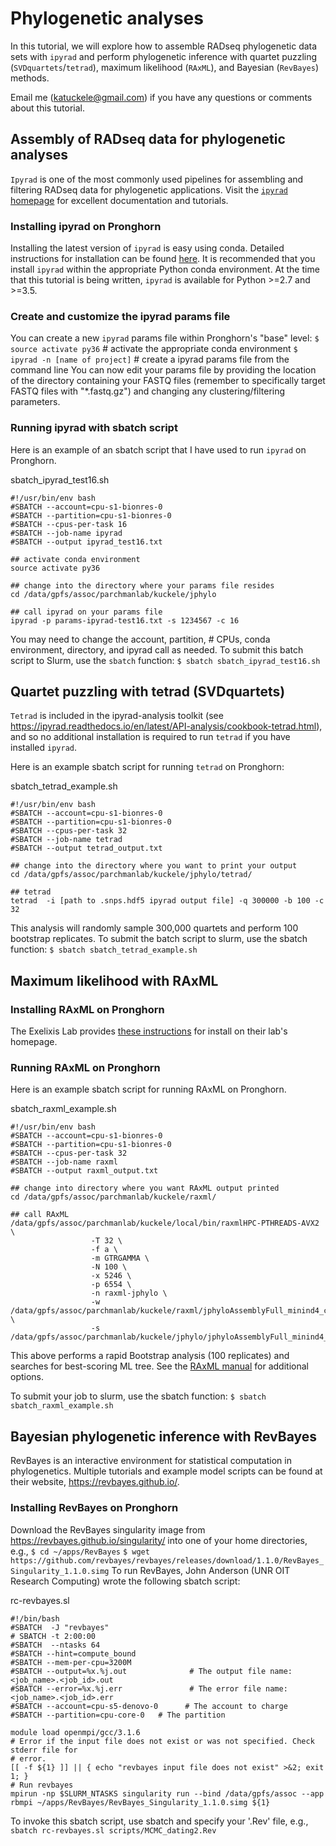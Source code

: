 # Phylogenetic analyses #

In this tutorial, we will explore how to assemble RADseq phylogenetic data sets with ``ipyrad`` and perform phylogenetic inference with quartet puzzling (``SVDquartets``/``tetrad``), maximum likelihood (``RAxML``), and Bayesian (``RevBayes``) methods. 

Email me (katuckele@gmail.com) if you have any questions or comments about this tutorial. 

## Assembly of RADseq data for phylogenetic analyses ##
``Ipyrad`` is one of the most commonly used pipelines for assembling and filtering RADseq data for phylogenetic applications. Visit the [``ipyrad`` homepage](https://ipyrad.readthedocs.io/en/latest/ "homepage") for excellent documentation and tutorials. 

### Installing ipyrad on Pronghorn ###
Installing the latest version of ``ipyrad`` is easy using conda. Detailed instructions for installation can be found [here](https://ipyrad.readthedocs.io/en/latest/3-installation.html "here"). It is recommended that you install ``ipyrad`` within the appropriate Python conda environment. At the time that this tutorial is being written, ``ipyrad`` is available for Python >=2.7 and >=3.5. 

### Create and customize the ipyrad params file ###
You can create a new ``ipyrad`` params file within Pronghorn's "base" level: 
`$ source activate py36` # activate the appropriate conda environment
`$ ipyrad -n [name of project]` # create a ipyrad params file from the command line
You can now edit your params file by providing the location of the directory containing your FASTQ files (remember to specifically target FASTQ files with "*.fastq.gz") and changing any clustering/filtering parameters. 

### Running ipyrad with sbatch script ###
Here is an example of an sbatch script that I have used to run ``ipyrad`` on Pronghorn. 

sbatch_ipyrad_test16.sh
```
#!/usr/bin/env bash
#SBATCH --account=cpu-s1-bionres-0
#SBATCH --partition=cpu-s1-bionres-0
#SBATCH --cpus-per-task 16
#SBATCH --job-name ipyrad
#SBATCH --output ipyrad_test16.txt

## activate conda environment
source activate py36

## change into the directory where your params file resides
cd /data/gpfs/assoc/parchmanlab/kuckele/jphylo

## call ipyrad on your params file
ipyrad -p params-ipyrad-test16.txt -s 1234567 -c 16 
```
You may need to change the account, partition, # CPUs, conda environment, directory, and ipyrad call as needed. 
To submit this batch script to Slurm, use the ``sbatch`` function: 
`$ sbatch sbatch_ipyrad_test16.sh`

## Quartet puzzling with tetrad (SVDquartets) ##
`Tetrad` is included in the ipyrad-analysis toolkit (see <https://ipyrad.readthedocs.io/en/latest/API-analysis/cookbook-tetrad.html>), and so no additional installation is required to run `tetrad` if you have installed `ipyrad`. 

Here is an example sbatch script for running `tetrad` on Pronghorn: 

sbatch_tetrad_example.sh
```
#!/usr/bin/env bash
#SBATCH --account=cpu-s1-bionres-0
#SBATCH --partition=cpu-s1-bionres-0
#SBATCH --cpus-per-task 32
#SBATCH --job-name tetrad
#SBATCH --output tetrad_output.txt

## change into the directory where you want to print your output
cd /data/gpfs/assoc/parchmanlab/kuckele/jphylo/tetrad/

## tetrad
tetrad  -i [path to .snps.hdf5 ipyrad output file] -q 300000 -b 100 -c 32
```
This analysis will randomly sample 300,000 quartets and perform 100 bootstrap replicates. To submit the batch script to slurm, use the sbatch function: 
`$ sbatch sbatch_tetrad_example.sh`

## Maximum likelihood with RAxML ## 

### Installing RAxML on Pronghorn ###
The Exelixis Lab provides [these instructions](https://cme.h-its.org/exelixis/web/software/raxml/cluster.html "these instructions") for install on their lab's homepage. 

### Running RAxML on Pronghorn ###
Here is an example sbatch script for running RAxML on Pronghorn. 

sbatch_raxml_example.sh
```
#!/usr/bin/env bash
#SBATCH --account=cpu-s1-bionres-0
#SBATCH --partition=cpu-s1-bionres-0
#SBATCH --cpus-per-task 32
#SBATCH --job-name raxml
#SBATCH --output raxml_output.txt

## change into directory where you want RAxML output printed
cd /data/gpfs/assoc/parchmanlab/kuckele/raxml/

## call RAxML
/data/gpfs/assoc/parchmanlab/kuckele/local/bin/raxmlHPC-PTHREADS-AVX2 \
                  -T 32 \
                  -f a \
                  -m GTRGAMMA \
                  -N 100 \
                  -x 5246 \
                  -p 6554 \
                  -n raxml-jphylo \
                  -w /data/gpfs/assoc/parchmanlab/kuckele/raxml/jphyloAssemblyFull_minind4_clust85_rmchloro/ \
                  -s /data/gpfs/assoc/parchmanlab/kuckele/jphylo/jphyloAssemblyFull_minind4_rmchloro_clust85_outfiles/jphyloAssemblyFull_minind4_rmchloro_clust85_invrm.phy 
```
This above performs a rapid Bootstrap analysis (100 replicates) and searches for best-scoring ML tree. See the [RAxML manual](https://cme.h-its.org/exelixis/resource/download/NewManual.pdf "RAxML manual") for additional options. 

To submit your job to slurm, use the sbatch function: 
``$ sbatch sbatch_raxml_example.sh``

## Bayesian phylogenetic inference with RevBayes ## 
RevBayes is an interactive environment for statistical computation in phylogenetics. Multiple tutorials and example model scripts can be found at their website, <https://revbayes.github.io/>.

### Installing RevBayes on Pronghorn ###
Download the RevBayes singularity image from <https://revbayes.github.io/singularity/> into one of your home directories, e.g., 
`$ cd ~/apps/RevBayes`
`$ wget https://github.com/revbayes/revbayes/releases/download/1.1.0/RevBayes_Singularity_1.1.0.simg`
To run RevBayes, John Anderson (UNR OIT Research Computing) wrote the following sbatch script: 

rc-revbayes.sl
```
#!/bin/bash
#SBATCH  -J "revbayes"
# SBATCH -t 2:00:00
#SBATCH  --ntasks 64
#SBATCH --hint=compute_bound
#SBATCH --mem-per-cpu=3200M
#SBATCH --output=%x.%j.out              # The output file name: <job_name>.<job_id>.out
#SBATCH --error=%x.%j.err               # The error file name: <job_name>.<job_id>.err
#SBATCH --account=cpu-s5-denovo-0      # The account to charge
#SBATCH --partition=cpu-core-0   # The partition

module load openmpi/gcc/3.1.6
# Error if the input file does not exist or was not specified. Check stderr file for 
# error.
[[ -f ${1} ]] || { echo "revbayes input file does not exist" >&2; exit 1; }
# Run revbayes 
mpirun -np $SLURM_NTASKS singularity run --bind /data/gpfs/assoc --app rbmpi ~/apps/RevBayes/RevBayes_Singularity_1.1.0.simg ${1}
```
To invoke this sbatch script, use sbatch and specify your '.Rev' file, e.g., 
`sbatch rc-revbayes.sl scripts/MCMC_dating2.Rev`




